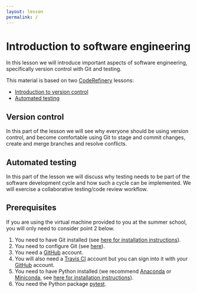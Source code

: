 ```yaml
---
layout: lesson
permalink: /
---
```


# Introduction to software engineering

In this lesson we will introduce important aspects of software engineering, specifically
version control with Git and testing.

This material is based on two [CodeRefinery](https://coderefinery.org/) 
lessons:
- [Introduction to version control](https://coderefinery.github.io/git-intro/)
- [Automated testing](https://coderefinery.github.io/testing/)

## Version control

In this part of the lesson we will see why everyone should be using version control,
and become comfortable using Git to
stage and commit changes, create and merge branches and resolve conflicts.

## Automated testing

In this part of the lesson we will discuss why testing needs to be part of the software
development cycle and how such a cycle can be implemented. We will exercise a
collaborative testing/code review workflow.


## Prerequisites

If you are using the virtual machine provided to you at the summer school, you will only 
need to consider point 2 below.

1. You need to have Git installed (see [here for installation instructions](https://coderefinery.github.io/installation/git/)).
2. You need to configure Git (see [here](https://coderefinery.github.io/installation/git/#configuring-git)).
3. You need a [GitHub](https://github.com) account.
4. You will also need a [Travis CI](https://travis-ci.org) account
   but you can sign into it with
   your [GitHub](https://github.com) account.
5. You need to have Python installed (we recommend 
   [Anaconda](https://www.anaconda.com/distribution/) or 
   [Miniconda](https://docs.conda.io/en/latest/miniconda.html), see 
   [here for installation instructions](https://coderefinery.github.io/installation/python/)).
6. You need the Python package [pytest](https://docs.pytest.org/en/latest/getting-started.html).


